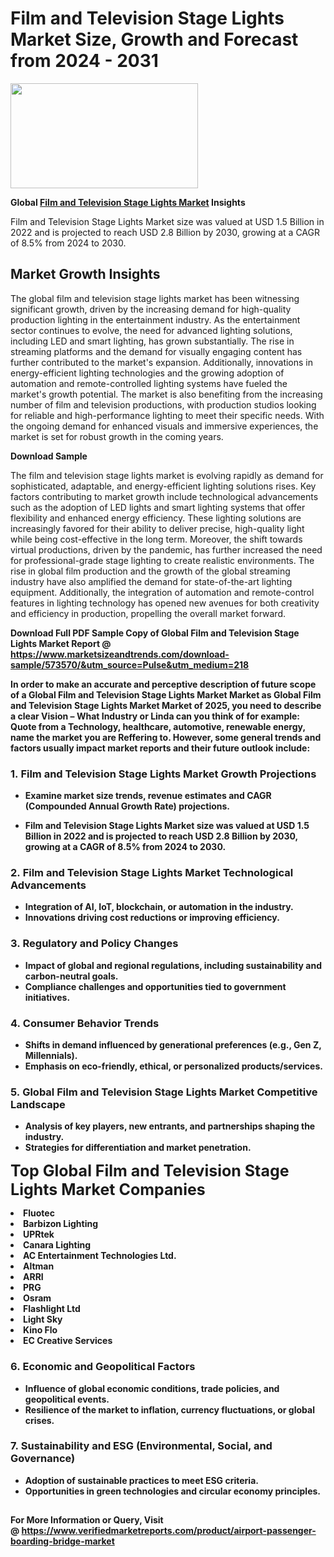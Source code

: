 <H1>Film and Television Stage Lights Market Size, Growth and Forecast from 2024 - 2031</H1><img class="aligncenter size-medium wp-image-584254" src="https://thirdeyenews.in/wp-content/uploads/2024/09/Global-Market-Research-300x168.jpeg" alt="" width="300" height="168" /><p><strong>Global&nbsp;<a href="https://www.marketsizeandtrends.com/download-sample/573570/&amp;utm_source=Pulse&amp;utm_medium=218">Film and Television Stage Lights Market</a> Insights</strong></p><p>Film and Television Stage Lights Market size was valued at USD 1.5 Billion in 2022 and is projected to reach USD 2.8 Billion by 2030, growing at a CAGR of 8.5% from 2024 to 2030.</p><p><h2>Market Growth Insights</h2> <p>The global film and television stage lights market has been witnessing significant growth, driven by the increasing demand for high-quality production lighting in the entertainment industry. As the entertainment sector continues to evolve, the need for advanced lighting solutions, including LED and smart lighting, has grown substantially. The rise in streaming platforms and the demand for visually engaging content has further contributed to the market's expansion. Additionally, innovations in energy-efficient lighting technologies and the growing adoption of automation and remote-controlled lighting systems have fueled the market's growth potential. The market is also benefiting from the increasing number of film and television productions, with production studios looking for reliable and high-performance lighting to meet their specific needs. With the ongoing demand for enhanced visuals and immersive experiences, the market is set for robust growth in the coming years.</p> <p><strong>Download Sample</strong></p> <p>The film and television stage lights market is evolving rapidly as demand for sophisticated, adaptable, and energy-efficient lighting solutions rises. Key factors contributing to market growth include technological advancements such as the adoption of LED lights and smart lighting systems that offer flexibility and enhanced energy efficiency. These lighting solutions are increasingly favored for their ability to deliver precise, high-quality light while being cost-effective in the long term. Moreover, the shift towards virtual productions, driven by the pandemic, has further increased the need for professional-grade stage lighting to create realistic environments. The rise in global film production and the growth of the global streaming industry have also amplified the demand for state-of-the-art lighting equipment. Additionally, the integration of automation and remote-control features in lighting technology has opened new avenues for both creativity and efficiency in production, propelling the overall market forward.</p> <p><strong></p><p><span class=""><strong>Download Full PDF Sample Copy of Global Film and Television Stage Lights Market Report</strong> @ <a href="https://www.marketsizeandtrends.com/download-sample/573570/&amp;utm_source=Pulse&amp;utm_medium=218" target="_blank">https://www.marketsizeandtrends.com/download-sample/573570/&amp;utm_source=Pulse&amp;utm_medium=218</a></span></p><p>In order to make an accurate and perceptive description of future scope of a Global&nbsp;Film and Television Stage Lights Market Market as Global&nbsp;Film and Television Stage Lights Market Market of 2025, you need to describe a clear Vision &ndash; What Industry or Linda can you think of for example: Quote from a Technology, healthcare, automotive, renewable energy, name the market you are Reffering to. However, some general trends and factors usually impact market reports and their future outlook include:</p><h3>1.&nbsp;<strong>Film and Television Stage Lights Market Growth Projections</strong></h3><ul><li>Examine market size trends, revenue estimates and CAGR (Compounded Annual Growth Rate) projections.</li><li><p>Film and Television Stage Lights Market size was valued at USD 1.5 Billion in 2022 and is projected to reach USD 2.8 Billion by 2030, growing at a CAGR of 8.5% from 2024 to 2030.</p></li></ul><h3>2.&nbsp;<strong>Film and Television Stage Lights Market Technological Advancements</strong></h3><ul><li>Integration of AI, IoT, blockchain, or automation in the industry.</li><li>Innovations driving cost reductions or improving efficiency.</li></ul><h3>3.&nbsp;<strong>Regulatory and Policy Changes</strong></h3><ul><li>Impact of global and regional regulations, including sustainability and carbon-neutral goals.</li><li>Compliance challenges and opportunities tied to government initiatives.</li></ul><h3>4.&nbsp;<strong>Consumer Behavior Trends</strong></h3><ul><li>Shifts in demand influenced by generational preferences (e.g., Gen Z, Millennials).</li><li>Emphasis on eco-friendly, ethical, or personalized products/services.</li></ul><h3>5.&nbsp;<strong>Global Film and Television Stage Lights Market Competitive Landscape</strong></h3><ul><li>Analysis of key players, new entrants, and partnerships shaping the industry.</li><li>Strategies for differentiation and market penetration.</li></ul><p data-pm-slice="1 1 []"><span style="color: inherit; font-family: inherit; font-size: 25px;">Top Global Film and Television Stage Lights Market Companies</span></p><div class="" data-test-id=""><p><li>Fluotec</li><li> Barbizon Lighting</li><li> UPRtek</li><li> Canara Lighting</li><li> AC Entertainment Technologies Ltd.</li><li> Altman</li><li> ARRI</li><li> PRG</li><li> Osram</li><li> Flashlight Ltd</li><li> Light Sky</li><li> Kino Flo</li><li> EC Creative Services</li></p></div><h3>6.&nbsp;<strong>Economic and Geopolitical Factors</strong></h3><ul><li>Influence of global economic conditions, trade policies, and geopolitical events.</li><li>Resilience of the market to inflation, currency fluctuations, or global crises.</li></ul><h3>7.&nbsp;<strong>Sustainability and ESG (Environmental, Social, and Governance)</strong></h3><ul><li>Adoption of sustainable practices to meet ESG criteria.</li><li>Opportunities in green technologies and circular economy principles.</li></ul><h2><strong style="font-size: 14px;">For More Information or Query, Visit @&nbsp;</strong><a style="background-color: #ffffff; font-size: 14px;" href="https://www.marketsizeandtrends.com/report/film-and-television-stage-lights-market/" target="_blank">https://www.verifiedmarketreports.com/product/airport-passenger-boarding-bridge-market</a></h2>

